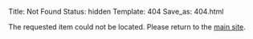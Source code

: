 Title: Not Found
Status: hidden
Template: 404
Save_as: 404.html

The requested item could not be located. Please return to the [main site](/).
